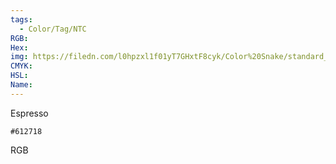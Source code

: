 ```yaml
---
tags:
  - Color/Tag/NTC
RGB:
Hex:
img: https://filedn.com/l0hpzxl1f01yT7GHxtF8cyk/Color%20Snake/standard_csv_to_svg//612718.svg
CMYK:
HSL:
Name:
---
```

Espresso
```palette
#612718
```
RGB
